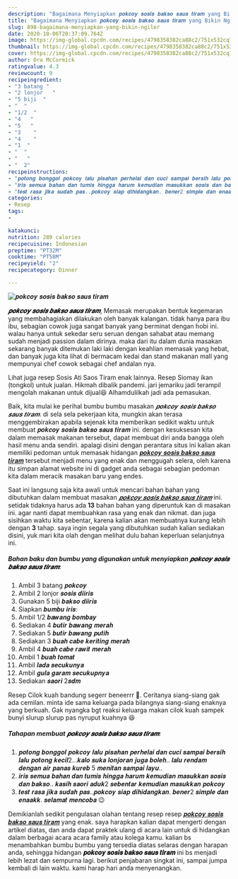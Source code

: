 ```yaml
---
description: "Bagaimana Menyiapkan 𝒑𝒐𝒌𝒄𝒐𝒚 𝒔𝒐𝒔𝒊𝒔 𝒃𝒂𝒌𝒔𝒐 𝒔𝒂𝒖𝒔 𝒕𝒊𝒓𝒂𝒎 yang Bikin Ngiler"
title: "Bagaimana Menyiapkan 𝒑𝒐𝒌𝒄𝒐𝒚 𝒔𝒐𝒔𝒊𝒔 𝒃𝒂𝒌𝒔𝒐 𝒔𝒂𝒖𝒔 𝒕𝒊𝒓𝒂𝒎 yang Bikin Ngiler"
slug: 898-bagaimana-menyiapkan-yang-bikin-ngiler
date: 2020-10-06T20:37:09.764Z
image: https://img-global.cpcdn.com/recipes/4798358382ca88c2/751x532cq70/𝒑𝒐𝒌𝒄𝒐𝒚-𝒔𝒐𝒔𝒊𝒔-𝒃𝒂𝒌𝒔𝒐-𝒔𝒂𝒖𝒔-𝒕𝒊𝒓𝒂𝒎-foto-resep-utama.jpg
thumbnail: https://img-global.cpcdn.com/recipes/4798358382ca88c2/751x532cq70/𝒑𝒐𝒌𝒄𝒐𝒚-𝒔𝒐𝒔𝒊𝒔-𝒃𝒂𝒌𝒔𝒐-𝒔𝒂𝒖𝒔-𝒕𝒊𝒓𝒂𝒎-foto-resep-utama.jpg
cover: https://img-global.cpcdn.com/recipes/4798358382ca88c2/751x532cq70/𝒑𝒐𝒌𝒄𝒐𝒚-𝒔𝒐𝒔𝒊𝒔-𝒃𝒂𝒌𝒔𝒐-𝒔𝒂𝒖𝒔-𝒕𝒊𝒓𝒂𝒎-foto-resep-utama.jpg
author: Ora McCormick
ratingvalue: 4.3
reviewcount: 9
recipeingredient:
- "3 batang "
- "2 lonjor   "
- "5 biji  "
- "  "
- "1/2  "
- "4   "
- "5   "
- "3    "
- "4    "
- "1  "
- "  "
- "   "
- "  2"
recipeinstructions:
- "𝒑𝒐𝒕𝒐𝒏𝒈 𝒃𝒐𝒏𝒈𝒈𝒐𝒍 𝒑𝒐𝒌𝒄𝒐𝒚 𝒍𝒂𝒍𝒖 𝒑𝒊𝒔𝒂𝒉𝒂𝒏 𝒑𝒆𝒓𝒉𝒆𝒍𝒂𝒊 𝒅𝒂𝒏 𝒄𝒖𝒄𝒊 𝒔𝒂𝒎𝒑𝒂𝒊 𝒃𝒆𝒓𝒔𝒊𝒉 𝒍𝒂𝒍𝒖 𝒑𝒐𝒕𝒐𝒏𝒈 𝒌𝒆𝒄𝒊𝒍2...𝒌𝒂𝒍𝒐 𝒔𝒖𝒌𝒂 𝒍𝒐𝒏𝒋𝒐𝒓𝒂𝒏 𝒋𝒖𝒈𝒂 𝒃𝒐𝒍𝒆𝒉.. 𝒍𝒂𝒍𝒖 𝒓𝒆𝒏𝒅𝒂𝒎 𝒅𝒆𝒏𝒈𝒂𝒏 𝒂𝒊𝒓 𝒑𝒂𝒏𝒂𝒔 𝒌𝒖𝒓𝒆𝒃 5 𝒎𝒆𝒏𝒊𝒕𝒂𝒏 𝒔𝒂𝒎𝒑𝒂𝒊 𝒍𝒂𝒚𝒖.."
- "𝒊𝒓𝒊𝒔 𝒔𝒆𝒎𝒖𝒂 𝒃𝒂𝒉𝒂𝒏 𝒅𝒂𝒏 𝒕𝒖𝒎𝒊𝒔 𝒉𝒊𝒏𝒈𝒈𝒂 𝒉𝒂𝒓𝒖𝒎 𝒌𝒆𝒎𝒖𝒅𝒊𝒂𝒏 𝒎𝒂𝒔𝒖𝒌𝒌𝒂𝒏 𝒔𝒐𝒔𝒊𝒔 𝒅𝒂𝒏 𝒃𝒂𝒌𝒔𝒐.. 𝒌𝒂𝒔𝒊𝒉 𝒔𝒂𝒐𝒓𝒊 𝒂𝒅𝒖𝒌2 𝒔𝒆𝒃𝒆𝒏𝒕𝒂𝒓 𝒌𝒆𝒎𝒖𝒅𝒊𝒂𝒏 𝒎𝒂𝒔𝒖𝒌𝒌𝒂𝒏 𝒑𝒐𝒌𝒄𝒐𝒚"
- "𝒕𝒆𝒔𝒕 𝒓𝒂𝒔𝒂 𝒋𝒊𝒌𝒂 𝒔𝒖𝒅𝒂𝒉 𝒑𝒂𝒔..𝒑𝒐𝒌𝒄𝒐𝒚 𝒔𝒊𝒂𝒑 𝒅𝒊𝒉𝒊𝒅𝒂𝒏𝒈𝒌𝒂𝒏. 𝒃𝒆𝒏𝒆𝒓2 𝒔𝒊𝒎𝒑𝒍𝒆 𝒅𝒂𝒏 𝒆𝒏𝒂𝒂𝒌𝒌. 𝒔𝒆𝒍𝒂𝒎𝒂𝒕 𝒎𝒆𝒏𝒄𝒐𝒃𝒂 😉"
categories:
- Resep
tags:
- 

katakunci:  
nutrition: 289 calories
recipecuisine: Indonesian
preptime: "PT32M"
cooktime: "PT58M"
recipeyield: "2"
recipecategory: Dinner

---
```



![𝒑𝒐𝒌𝒄𝒐𝒚 𝒔𝒐𝒔𝒊𝒔 𝒃𝒂𝒌𝒔𝒐 𝒔𝒂𝒖𝒔 𝒕𝒊𝒓𝒂𝒎](https://img-global.cpcdn.com/recipes/4798358382ca88c2/751x532cq70/𝒑𝒐𝒌𝒄𝒐𝒚-𝒔𝒐𝒔𝒊𝒔-𝒃𝒂𝒌𝒔𝒐-𝒔𝒂𝒖𝒔-𝒕𝒊𝒓𝒂𝒎-foto-resep-utama.jpg)

<b><i>𝒑𝒐𝒌𝒄𝒐𝒚 𝒔𝒐𝒔𝒊𝒔 𝒃𝒂𝒌𝒔𝒐 𝒔𝒂𝒖𝒔 𝒕𝒊𝒓𝒂𝒎</i></b>, Memasak merupakan bentuk kegemaran yang membahagiakan dilakukan oleh banyak kalangan. tidak hanya para ibu ibu, sebagian cowok juga sangat banyak yang berminat dengan hobi ini. walau hanya untuk sekedar seru seruan dengan sahabat atau memang sudah menjadi passion dalam dirinya. maka dari itu dalam dunia masakan sekarang banyak ditemukan laki laki dengan keahlian memasak yang hebat, dan banyak juga kita lihat di bermacam kedai dan stand makanan mall yang mempunyai chef cowok sebagai chef andalan nya.

Lihat juga resep Sosis Ati Saos Tiram enak lainnya. Resep Siomay ikan (tongkol) untuk jualan. Hikmah dibalik pandemi. jari jemariku jadi terampil mengolah makanan untuk dijual😆 Alhamdulilkah jadi ada pemasukan.

Baik, kita mulai ke perihal bumbu bumbu masakan <i>𝒑𝒐𝒌𝒄𝒐𝒚 𝒔𝒐𝒔𝒊𝒔 𝒃𝒂𝒌𝒔𝒐 𝒔𝒂𝒖𝒔 𝒕𝒊𝒓𝒂𝒎</i>. di sela sela pekerjaan kita, mungkin akan terasa menggembirakan apabila sejenak kita memberikan sedikit waktu untuk membuat 𝒑𝒐𝒌𝒄𝒐𝒚 𝒔𝒐𝒔𝒊𝒔 𝒃𝒂𝒌𝒔𝒐 𝒔𝒂𝒖𝒔 𝒕𝒊𝒓𝒂𝒎 ini. dengan kesuksesan kita dalam memasak makanan tersebut, dapat membuat diri anda bangga oleh hasil menu anda sendiri. apalagi disini dengan perantara situs ini kalian akan memiliki pedoman untuk memasak hidangan <u>𝒑𝒐𝒌𝒄𝒐𝒚 𝒔𝒐𝒔𝒊𝒔 𝒃𝒂𝒌𝒔𝒐 𝒔𝒂𝒖𝒔 𝒕𝒊𝒓𝒂𝒎</u> tersebut menjadi menu yang enak dan menggugah selera, oleh karena itu simpan alamat website ini di gadget anda sebagai sebagian pedoman kita dalam meracik masakan baru yang endes.


Saat ini langsung saja kita awali untuk mencari bahan bahan yang dibutuhkan dalam membuat masakan <u><i>𝒑𝒐𝒌𝒄𝒐𝒚 𝒔𝒐𝒔𝒊𝒔 𝒃𝒂𝒌𝒔𝒐 𝒔𝒂𝒖𝒔 𝒕𝒊𝒓𝒂𝒎</i></u> ini. setidak tidaknya harus ada <b>13</b> bahan bahan yang diperuntuk kan di masakan ini. agar nanti dapat membuahkan rasa yang enak dan nikmat. dan juga sisihkan waktu kita sebentar, karena kalian akan membuatnya kurang lebih dengan <b>3</b> tahap. saya ingin segala yang dibutuhkan sudah kalian sediakan disini, yuk mari kita olah dengan melihat dulu bahan keperluan selanjutnya ini.

<!--inarticleads1-->

##### Bahan baku dan bumbu yang digunakan untuk menyiapkan 𝒑𝒐𝒌𝒄𝒐𝒚 𝒔𝒐𝒔𝒊𝒔 𝒃𝒂𝒌𝒔𝒐 𝒔𝒂𝒖𝒔 𝒕𝒊𝒓𝒂𝒎:

1. Ambil 3 batang 𝒑𝒐𝒌𝒄𝒐𝒚
1. Ambil 2 lonjor 𝒔𝒐𝒔𝒊𝒔  𝒅𝒊𝒊𝒓𝒊𝒔
1. Gunakan 5 biji 𝒃𝒂𝒌𝒔𝒐 𝒅𝒊𝒊𝒓𝒊𝒔
1. Siapkan  𝒃𝒖𝒎𝒃𝒖 𝒊𝒓𝒊𝒔:
1. Ambil 1/2 𝒃𝒂𝒘𝒂𝒏𝒈 𝒃𝒐𝒎𝒃𝒂𝒚
1. Sediakan 4 𝒃𝒖𝒕𝒊𝒓 𝒃𝒂𝒘𝒂𝒏𝒈 𝒎𝒆𝒓𝒂𝒉
1. Sediakan 5 𝒃𝒖𝒕𝒊𝒓 𝒃𝒂𝒘𝒂𝒏𝒈 𝒑𝒖𝒕𝒊𝒉
1. Sediakan 3 𝒃𝒖𝒂𝒉 𝒄𝒂𝒃𝒆 𝒌𝒆𝒓𝒊𝒕𝒊𝒏𝒈 𝒎𝒆𝒓𝒂𝒉
1. Ambil 4 𝒃𝒖𝒂𝒉 𝒄𝒂𝒃𝒆 𝒓𝒂𝒘𝒊𝒕 𝒎𝒆𝒓𝒂𝒉
1. Ambil 1 𝒃𝒖𝒂𝒉 𝒕𝒐𝒎𝒂𝒕
1. Ambil  𝒍𝒂𝒅𝒂 𝒔𝒆𝒄𝒖𝒌𝒖𝒏𝒚𝒂
1. Ambil  𝒈𝒖𝒍𝒂 𝒈𝒂𝒓𝒂𝒎 𝒔𝒆𝒄𝒖𝒌𝒖𝒑𝒏𝒚𝒂
1. Sediakan  𝒔𝒂𝒐𝒓𝒊 2𝒔𝒅𝒎


Resep Cilok kuah bandung segerr beneerrr 🤭. Ceritanya siang-siang gak ada cemilan. minta ide sama keluarga pada bilangnya siang-siang enaknya yang berkuah. Gak nyangka bgt reaksi keluarga makan cilok kuah sampek bunyi slurup slurup pas nyruput kuahnya 😆 

<!--inarticleads2-->

##### Tahapan membuat 𝒑𝒐𝒌𝒄𝒐𝒚 𝒔𝒐𝒔𝒊𝒔 𝒃𝒂𝒌𝒔𝒐 𝒔𝒂𝒖𝒔 𝒕𝒊𝒓𝒂𝒎:

1. 𝒑𝒐𝒕𝒐𝒏𝒈 𝒃𝒐𝒏𝒈𝒈𝒐𝒍 𝒑𝒐𝒌𝒄𝒐𝒚 𝒍𝒂𝒍𝒖 𝒑𝒊𝒔𝒂𝒉𝒂𝒏 𝒑𝒆𝒓𝒉𝒆𝒍𝒂𝒊 𝒅𝒂𝒏 𝒄𝒖𝒄𝒊 𝒔𝒂𝒎𝒑𝒂𝒊 𝒃𝒆𝒓𝒔𝒊𝒉 𝒍𝒂𝒍𝒖 𝒑𝒐𝒕𝒐𝒏𝒈 𝒌𝒆𝒄𝒊𝒍2...𝒌𝒂𝒍𝒐 𝒔𝒖𝒌𝒂 𝒍𝒐𝒏𝒋𝒐𝒓𝒂𝒏 𝒋𝒖𝒈𝒂 𝒃𝒐𝒍𝒆𝒉.. 𝒍𝒂𝒍𝒖 𝒓𝒆𝒏𝒅𝒂𝒎 𝒅𝒆𝒏𝒈𝒂𝒏 𝒂𝒊𝒓 𝒑𝒂𝒏𝒂𝒔 𝒌𝒖𝒓𝒆𝒃 5 𝒎𝒆𝒏𝒊𝒕𝒂𝒏 𝒔𝒂𝒎𝒑𝒂𝒊 𝒍𝒂𝒚𝒖..
1. 𝒊𝒓𝒊𝒔 𝒔𝒆𝒎𝒖𝒂 𝒃𝒂𝒉𝒂𝒏 𝒅𝒂𝒏 𝒕𝒖𝒎𝒊𝒔 𝒉𝒊𝒏𝒈𝒈𝒂 𝒉𝒂𝒓𝒖𝒎 𝒌𝒆𝒎𝒖𝒅𝒊𝒂𝒏 𝒎𝒂𝒔𝒖𝒌𝒌𝒂𝒏 𝒔𝒐𝒔𝒊𝒔 𝒅𝒂𝒏 𝒃𝒂𝒌𝒔𝒐.. 𝒌𝒂𝒔𝒊𝒉 𝒔𝒂𝒐𝒓𝒊 𝒂𝒅𝒖𝒌2 𝒔𝒆𝒃𝒆𝒏𝒕𝒂𝒓 𝒌𝒆𝒎𝒖𝒅𝒊𝒂𝒏 𝒎𝒂𝒔𝒖𝒌𝒌𝒂𝒏 𝒑𝒐𝒌𝒄𝒐𝒚
1. 𝒕𝒆𝒔𝒕 𝒓𝒂𝒔𝒂 𝒋𝒊𝒌𝒂 𝒔𝒖𝒅𝒂𝒉 𝒑𝒂𝒔..𝒑𝒐𝒌𝒄𝒐𝒚 𝒔𝒊𝒂𝒑 𝒅𝒊𝒉𝒊𝒅𝒂𝒏𝒈𝒌𝒂𝒏. 𝒃𝒆𝒏𝒆𝒓2 𝒔𝒊𝒎𝒑𝒍𝒆 𝒅𝒂𝒏 𝒆𝒏𝒂𝒂𝒌𝒌. 𝒔𝒆𝒍𝒂𝒎𝒂𝒕 𝒎𝒆𝒏𝒄𝒐𝒃𝒂 😉




Demikianlah sedikit pengulasan olahan tentang resep resep <u>𝒑𝒐𝒌𝒄𝒐𝒚 𝒔𝒐𝒔𝒊𝒔 𝒃𝒂𝒌𝒔𝒐 𝒔𝒂𝒖𝒔 𝒕𝒊𝒓𝒂𝒎</u> yang enak. saya harapkan kalian dapat mengerti dengan artikel diatas, dan anda dapat praktek ulang di acara lain untuk di hidangkan dalam berbagai acara acara family atau kolega kamu. kalian bs menambahkan bumbu bumbu yang tersedia diatas selaras dengan harapan anda, sehingga hidangan <b>𝒑𝒐𝒌𝒄𝒐𝒚 𝒔𝒐𝒔𝒊𝒔 𝒃𝒂𝒌𝒔𝒐 𝒔𝒂𝒖𝒔 𝒕𝒊𝒓𝒂𝒎</b> ini bs menjadi lebih lezat dan sempurna lagi. berikut penjabaran singkat ini, sampai jumpa kembali di lain waktu. kami harap hari anda menyenangkan.
